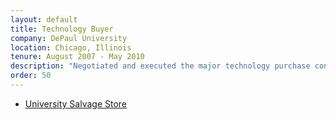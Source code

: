 ```yaml
---
layout: default
title: Technology Buyer 
company: DePaul University
location: Chicago, Illinois
tenure: August 2007 - May 2010
description: "Negotiated and executed the major technology purchase contracts for the nation's largest Catholic university (average $25 million anuual budget). When not closing the big deals, I developed the first iteration of the University Salvage program website."
order: 50
---
```



* [University Salvage Store](http://)